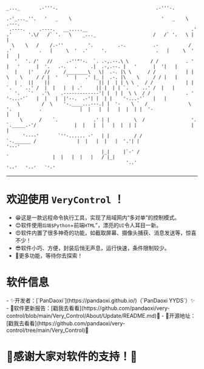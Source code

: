 ```
                                                                         _..._       .-'''-.                                    .-'''-.
                                                                      .-'_..._''.   '   _    \                                 '   _    \  .---.
 .----.     .----.   __.....__                                      .' .'      '.\/   /` '.   \    _..._                     /   /` '.   \ |   |
  \    \   /    /.-''         '.         .-.          .-           / .'          .   |     \  '  .'     '.                  .   |     \  ' |   |
   '   '. /'   //     .-''"'-.  `. .-,.--.\ \        / /          . '            |   '      |  '.   .-.   .     .|  .-,.--. |   '      |  '|   |
   |    |'    //     /________\   \|  .-. |\ \      / /           | |            \    \     / / |  '   '  |   .' |_ |  .-. |\    \     / / |   |
   |    ||    ||                  || |  | | \ \    / /            | |             `.   ` ..' /  |  |   |  | .'     || |  | | `.   ` ..' /  |   |
   '.   `'   .'\    .-------------'| |  | |  \ \  / /             . '                '-...-'`   |  |   |  |'--.  .-'| |  | |    '-...-'`   |   |
    \        /  \    '-.____...---.| |  '-    \ `  /               \ '.          .              |  |   |  |   |  |  | |  '-                |   |
     \      /    `.             .' | |         \  /                 '. `._____.-'/              |  |   |  |   |  |  | |                    |   |
      '----'       `''-...... -'   | |         / /                    `-.______ /               |  |   |  |   |  '.'| |                    '---'
                                   |_|     |`-' /                              `                |  |   |  |   |   / |_|
                                            '..'                                                '--'   '--'   `'-'

```

---

# 欢迎使用 `VeryControl` ！
- 😁这是一款远程命令执行工具，实现了局域网内“多对单”的控制模式。
- 😊软件使用`后端$Python`+前端`HTML`”，漂亮的`UI`令人耳目一新。
- 😍软件内置了很多神奇的功能，如截取屏幕、摄像头捕获、消息发送等，惊喜不少！
- 😎软件小巧、方便，封装后悄无声息，运行快速，条件限制较少。
- 🧐更多功能，等待你去探索！

<h1>软件信息</h1>
- ✨开发者：[`PanDaoxi`](https://pandaoxi.github.io/)（`PanDaoxi YYDS`）✨
- 🎉软件更新报告：[戳我去看看](https://github.com/pandaoxi/very-control/blob/main/Very_Control/About/Update/README.md)🎉
- 🎈开源地址：[戳我去看看](https://github.com/pandaoxi/very-control/tree/main/Very_Control)🎈

# 🥰感谢大家对软件的支持！🥰
